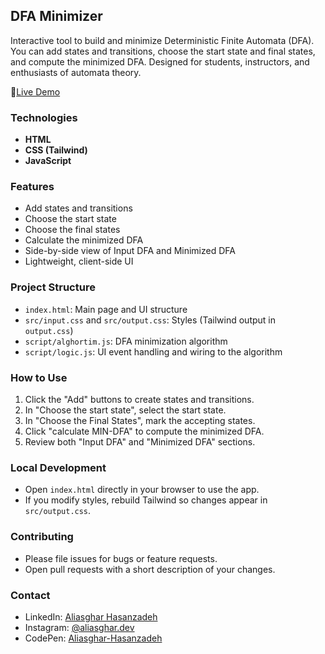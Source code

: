 ## DFA Minimizer

Interactive tool to build and minimize Deterministic Finite Automata (DFA). You can add states and transitions, choose the start state and final states, and compute the minimized DFA. Designed for students, instructors, and enthusiasts of automata theory.

🚀[Live Demo](http://dfa-minimizer.aliasghardev.ir/)  


### Technologies
- **HTML**
- **CSS (Tailwind)**
- **JavaScript**

### Features
- Add states and transitions
- Choose the start state
- Choose the final states
- Calculate the minimized DFA
- Side-by-side view of Input DFA and Minimized DFA
- Lightweight, client-side UI

### Project Structure
- `index.html`: Main page and UI structure
- `src/input.css` and `src/output.css`: Styles (Tailwind output in `output.css`)
- `script/alghortim.js`: DFA minimization algorithm
- `script/logic.js`: UI event handling and wiring to the algorithm

### How to Use
1. Click the "Add" buttons to create states and transitions.  
2. In "Choose the start state", select the start state.  
3. In "Choose the Final States", mark the accepting states.  
4. Click "calculate MIN-DFA" to compute the minimized DFA.  
5. Review both "Input DFA" and "Minimized DFA" sections.

### Local Development
- Open `index.html` directly in your browser to use the app.  
- If you modify styles, rebuild Tailwind so changes appear in `src/output.css`.

### Contributing
- Please file issues for bugs or feature requests.  
- Open pull requests with a short description of your changes.

### Contact
- LinkedIn: [Aliasghar Hasanzadeh](https://www.linkedin.com/in/aliasghar-hasanzadeh/)
- Instagram: [@aliasghar.dev](https://www.instagram.com/aliasghar.dev?igsh=cmg5ZnJvMDMxODdu)
- CodePen: [Aliasghar-Hasanzadeh](https://codepen.io/Aliasghar-Hasanzadeh)


